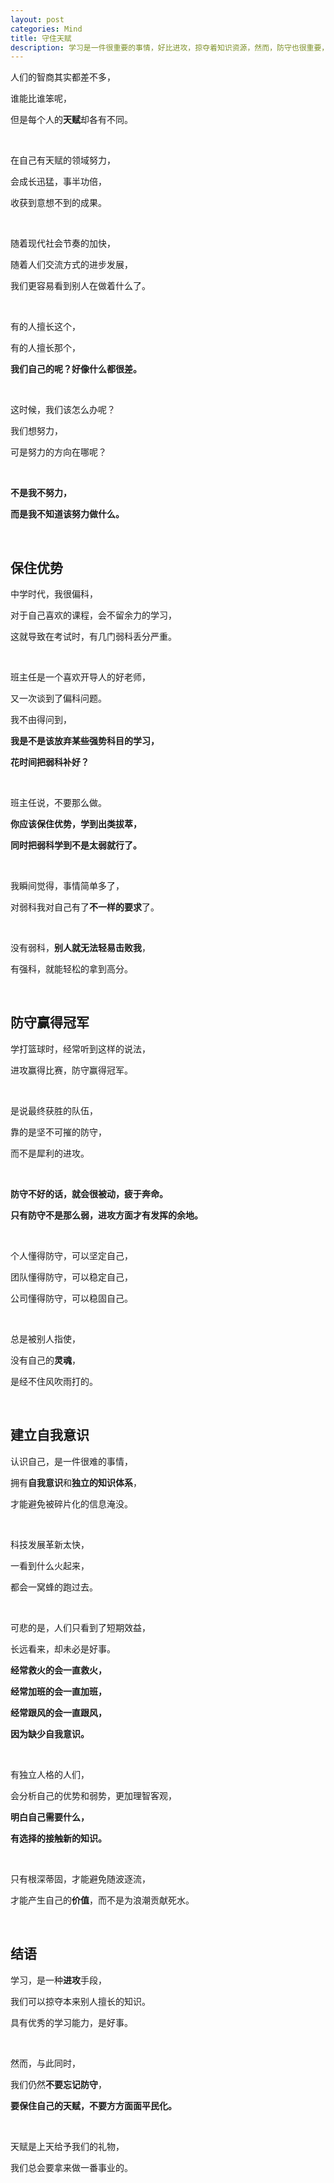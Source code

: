 ```yaml
---
layout: post
categories: Mind
title: 守住天赋
description: 学习是一件很重要的事情，好比进攻，掠夺着知识资源，然而，防守也很重要，让我们看清努力的方向，稳中求胜。
---
```


人们的智商其实都差不多，

谁能比谁笨呢，

但是每个人的**天赋**却各有不同。

<br/>

在自己有天赋的领域努力，

会成长迅猛，事半功倍，

收获到意想不到的成果。

<br/>

随着现代社会节奏的加快，

随着人们交流方式的进步发展，

我们更容易看到别人在做着什么了。

<br/>

有的人擅长这个，

有的人擅长那个，

**我们自己的呢？好像什么都很差。**

<br/>

这时候，我们该怎么办呢？

我们想努力，

可是努力的方向在哪呢？

<br/>

**不是我不努力，**

**而是我不知道该努力做什么。**

<br/>

## **保住优势**

中学时代，我很偏科，

对于自己喜欢的课程，会不留余力的学习，

这就导致在考试时，有几门弱科丢分严重。

<br/>

班主任是一个喜欢开导人的好老师，

又一次谈到了偏科问题。

我不由得问到，

**我是不是该放弃某些强势科目的学习，**

**花时间把弱科补好？**

<br/>

班主任说，不要那么做。

**你应该保住优势，学到出类拔萃，**

**同时把弱科学到不是太弱就行了。**

<br/>

我瞬间觉得，事情简单多了，

对弱科我对自己有了**不一样的要求**了。

<br/>

没有弱科，**别人就无法轻易击败我**，

有强科，就能轻松的拿到高分。

<br/>

## **防守赢得冠军**

学打篮球时，经常听到这样的说法，

进攻赢得比赛，防守赢得冠军。

<br/>

是说最终获胜的队伍，

靠的是坚不可摧的防守，

而不是犀利的进攻。

<br/>

**防守不好的话，就会很被动，疲于奔命。**

**只有防守不是那么弱，进攻方面才有发挥的余地。**

<br/>

个人懂得防守，可以坚定自己，

团队懂得防守，可以稳定自己，

公司懂得防守，可以稳固自己。

<br/>

总是被别人指使，

没有自己的**灵魂**，

是经不住风吹雨打的。

<br/>

## **建立自我意识**

认识自己，是一件很难的事情，

拥有**自我意识**和**独立的知识体系**，

才能避免被碎片化的信息淹没。

<br/>

科技发展革新太快，

一看到什么火起来，

都会一窝蜂的跑过去。

<br/>

可悲的是，人们只看到了短期效益，

长远看来，却未必是好事。

**经常救火的会一直救火，**

**经常加班的会一直加班，**

**经常跟风的会一直跟风，**

**因为缺少自我意识。**

<br/>

有独立人格的人们，

会分析自己的优势和弱势，更加理智客观，

**明白自己需要什么，**

**有选择的接触新的知识。**

<br/>

只有根深蒂固，才能避免随波逐流，

才能产生自己的**价值**，而不是为浪潮贡献死水。

<br/>

## **结语**

学习，是一种**进攻**手段，

我们可以掠夺本来别人擅长的知识。

具有优秀的学习能力，是好事。

<br/>

然而，与此同时，

我们仍然**不要忘记防守**，

**要保住自己的天赋，不要方方面面平民化。**

<br/>

天赋是上天给予我们的礼物，

我们总会要拿来做一番事业的。

